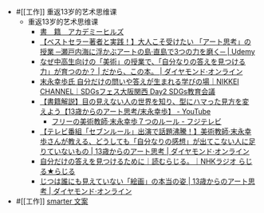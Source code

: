 - #[[工作]] 重返13岁的艺术思维课
    - 重返13岁的艺术思维课
        - [書　籍　アカデミーヒルズ](https://www.academyhills.com/library/book/index.html)
        - [【ベストセラー著者と実践！】大人こそ受けたい 「アート思考」の授業 ─瀬戸内海に浮かぶアートの島·直島で3つの力を磨く─ | Udemy](https://www.udemy.com/course/3-mxpqwb/?referralCode=406D87D37131D0CC2681)
        - [なぜ中高生向けの「美術」の授業で、「自分なりの答えを見つける力」が育つのか？ | だから、この本。 | ダイヤモンド·オンライン](https://diamond.jp/articles/-/238337)
        - [末永幸歩氏 自分だけの問いや答えが生まれる学びの場｜NIKKEI CHANNEL｜SDGsフェス大阪関西 Day2 SDGs教育会議](https://channel.nikkei.co.jp/sdgs_osaka2/17_1515.html)
        - [【書籍解説】目の見えない人の世界を知り、型にハマった見方を変えよう【13歳からのアート思考/末永幸歩】 - YouTube](https://www.youtube.com/watch?v=7TVLLCaGEZU)
            - [フリーの美術教師·末永幸歩７つのルール - フジテレビ](https://www.fujitv.co.jp/fujitv/news/20220072.html)
        - [【テレビ番組「セブンルール」出演で話題沸騰！】美術教師·末永幸歩さんが教える、どうしても「自分なりの感想」が出てこない人に足りていないもの | 13歳からのアート思考 | ダイヤモンド·オンライン](https://diamond.jp/articles/-/293773)
        - [自分だけの答えを見つけるために｜読むらじる。｜NHKラジオ らじる★らじる](https://www.nhk.or.jp/radio/magazine/detail/gentobu20200424.html)
        - [じつは誰にも見えていない「絵画」の本当の姿 | 13歳からのアート思考 | ダイヤモンド·オンライン](https://diamond.jp/articles/-/236572)
- #[[工作]] [smarter 文案](curio://$Projects/%E8%8D%89%E7%A8%BF%E7%AE%B1.curio?i=0lCZTXVzTaymmVN1sIxD3w)
